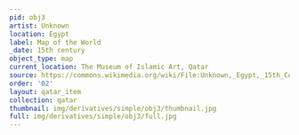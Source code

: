 ```yaml
---
pid: obj3
artist: Unknown
location: Egypt
label: Map of the World
_date: 15th century
object_type: map
current_location: The Museum of Islamic Art, Qatar
source: https://commons.wikimedia.org/wiki/File:Unknown,_Egypt,_15th_Century_-_Map_of_World_-_Google_Art_Project.jpg
order: '02'
layout: qatar_item
collection: qatar
thumbnail: img/derivatives/simple/obj3/thumbnail.jpg
full: img/derivatives/simple/obj3/full.jpg
---
```


